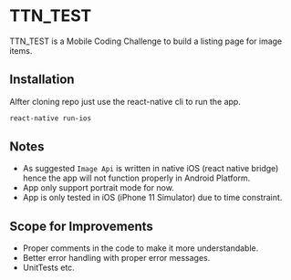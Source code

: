 # TTN_TEST

TTN_TEST is a Mobile Coding Challenge to build a listing page for image items.

## Installation

Alfter cloning repo just use the react-native cli to run the app.

```bash
react-native run-ios 
```

## Notes
- As suggested ```Image Api``` is written in native iOS (react native bridge) hence the app will not function properly in Android Platform.
- App only support portrait mode for now.
- App is only tested in iOS (iPhone 11 Simulator) due to time constraint.

## Scope for Improvements
- Proper comments in the code to make it more understandable.
- Better error handling with proper error messages.
- UnitTests etc.
